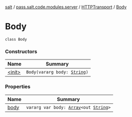 [salt](../../../index.md) / [pass.salt.code.modules.server](../../index.md) / [HTTPTransport](../index.md) / [Body](./index.md)

# Body

`class Body`

### Constructors

| Name | Summary |
|---|---|
| [&lt;init&gt;](-init-.md) | `Body(vararg body: `[`String`](https://kotlinlang.org/api/latest/jvm/stdlib/kotlin/-string/index.html)`)` |

### Properties

| Name | Summary |
|---|---|
| [body](body.md) | `vararg var body: `[`Array`](https://kotlinlang.org/api/latest/jvm/stdlib/kotlin/-array/index.html)`<out `[`String`](https://kotlinlang.org/api/latest/jvm/stdlib/kotlin/-string/index.html)`>` |
